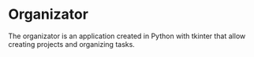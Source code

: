 # Organizator
The organizator is an application created in Python with tkinter that allow creating projects and organizing tasks.
